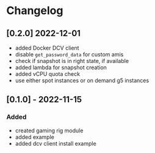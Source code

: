 # Changelog

## [0.2.0] 2022-12-01

- added Docker DCV client
- disable `get_password_data` for custom amis
- check if snapshot is in right state, if available
- added lambda for snapshot creation
- added vCPU quota check
- use either spot instances or on demand g5 instances

## [0.1.0] - 2022-11-15

### Added 

- created gaming rig module 
- added example
- added dcv client install example
